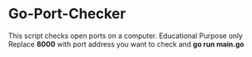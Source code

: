 # Go-Port-Checker
This script checks open ports on a computer. Educational Purpose only
Replace **8000** with port address you want to check and **go run main.go**
